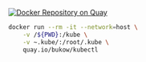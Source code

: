 [![Docker Repository on Quay](https://quay.io/repository/bukow/kubectl/status "Docker Repository on Quay")](https://quay.io/repository/bukow/kubectl)
```bash
docker run --rm -it --network=host \
    -v /${PWD}:/kube \
    -v ~.kube/:/root/.kube \
    quay.io/bukow/kubectl
```
